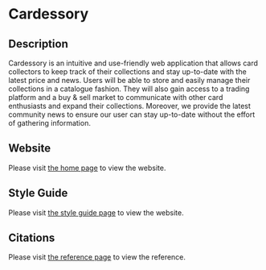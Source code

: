 # Cardessory

## Description

Cardessory is an intuitive and use-friendly web application that allows card
collectors to keep track of their collections and stay up-to-date with the
latest price and news. Users will be able to store and easily manage their
collections in a catalogue fashion. They will also gain access to a trading
platform and a buy & sell market to communicate with other card enthusiasts
and expand their collections. Moreover, we provide the latest community news
to ensure our user can stay up-to-date without the effort of gathering information.

## Website

Please visit [the home page](https://www.sfu.ca/siat/student_projects/iat339/ross/P2/Cardessory/) to view the website.

## Style Guide

Please visit [the style guide page](https://www.sfu.ca/siat/student_projects/iat339/ross/P2/Cardessory/public_html/styleguide.html) to view the website.

## Citations

Please visit [the reference page](https://www.sfu.ca/siat/student_projects/iat339/ross/P2/Cardessory/public_html/reference.html) to view the reference.
